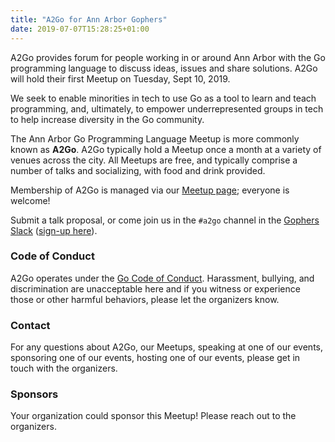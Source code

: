 ```yaml
---
title: "A2Go for Ann Arbor Gophers"
date: 2019-07-07T15:28:25+01:00
---
```


A2Go provides forum for people working in or around Ann Arbor with the Go programming language to discuss ideas, issues and share solutions.  A2Go
will hold their first Meetup on Tuesday, Sept 10, 2019.

We seek to enable minorities in tech to use Go as a tool to learn and teach programming, and, ultimately, to empower underrepresented groups in tech to help increase diversity in the Go community.

The Ann Arbor Go Programming Language Meetup is more commonly known as **A2Go**. A2Go typically hold a Meetup once a month at a
variety of venues across the city. All Meetups are free, and typically comprise a number of talks and socializing, with
food and drink provided.

Membership of A2Go is managed via our [Meetup page](https://www.meetup.com/A2Go-Golang-developer-meetup/); everyone is
welcome!

Submit a talk proposal, or come join us in the
`#a2go` channel in the [Gophers Slack](https://gophers.slack.com) ([sign-up here](https://invite.slack.golangbridge.org/)).

### Code of Conduct

A2Go operates under the [Go Code of Conduct](https://golang.org/conduct). Harassment, bullying, and discrimination are unacceptable here and if you witness or experience those or other harmful behaviors, please let the organizers know.

### Contact

For any questions about A2Go, our Meetups, speaking at one of our events, sponsoring one of our events,
hosting one of our events, please get in touch with the organizers.

### Sponsors

Your organization could sponsor this Meetup! Please reach out to the organizers.

<div class="sponsors">
</div>
